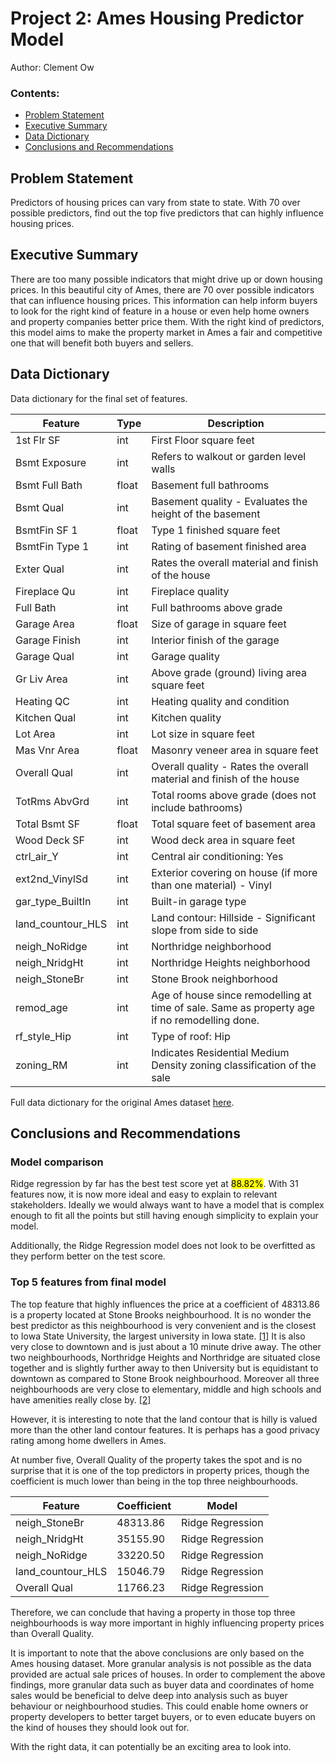 # Project 2: Ames Housing Predictor Model

Author: Clement Ow


### Contents:
- [Problem Statement](#Problem-Statement)
- [Executive Summary](#Executive-Summary)
- [Data Dictionary](#Data-Dictionary)
- [Conclusions and Recommendations](#Conclusions-and-Recommendations)

## Problem Statement

Predictors of housing prices can vary from state to state. With 70 over possible predictors, find out the top five predictors that can highly influence housing prices.

## Executive Summary

There are too many possible indicators that might drive up or down housing prices. In this beautiful city of Ames, there are 70 over possible indicators that can influence housing prices. This information can help inform buyers to look for the right kind of feature in a house or even help home owners and property companies better price them. With the right kind of predictors, this model aims to make the property market in Ames a fair and competitive one that will benefit both buyers and sellers.

## Data Dictionary

Data dictionary for the final set of features.

| Feature           | Type  | Description                                                                                    |
|-------------------|-------|------------------------------------------------------------------------------------------------|
| 1st Flr SF        | int   | First Floor square feet                                                                        |
| Bsmt Exposure     | int   | Refers to walkout or garden level walls                                                        |
| Bsmt Full Bath    | float | Basement full bathrooms                                                                        |
| Bsmt Qual         | int   | Basement quality - Evaluates the height of the basement                                        |
| BsmtFin SF 1      | float | Type 1 finished square feet                                                                    |
| BsmtFin Type 1    | int   | Rating of basement finished area                                                               |
| Exter Qual        | int   | Rates the overall material and finish of the house                                             |
| Fireplace Qu      | int   | Fireplace quality                                                                              |
| Full Bath         | int   | Full bathrooms above grade                                                                     |
| Garage Area       | float | Size of garage in square feet                                                                  |
| Garage Finish     | int   | Interior finish of the garage                                                                  |
| Garage Qual       | int   | Garage quality                                                                                 |
| Gr Liv Area       | int   | Above grade (ground) living area square feet                                                   |
| Heating QC        | int   | Heating quality and condition                                                                  |
| Kitchen Qual      | int   | Kitchen quality                                                                                |
| Lot Area          | int   | Lot size in square feet                                                                        |
| Mas Vnr Area      | float | Masonry veneer area in square feet                                                             |
| Overall Qual      | int   | Overall quality - Rates the overall material and finish of the house                           |
| TotRms AbvGrd     | int   | Total rooms above grade (does not include bathrooms)                                           |
| Total Bsmt SF     | float | Total square feet of basement area                                                             |
| Wood Deck SF      | int   | Wood deck area in square feet                                                                  |
| ctrl_air_Y        | int   | Central air conditioning: Yes                                                                  |
| ext2nd_VinylSd    | int   | Exterior covering on house (if more than one material) - Vinyl                                 |
| gar_type_BuiltIn  | int   | Built-in garage type                                                                           |
| land_countour_HLS | int   | Land contour: Hillside - Significant slope from side to side                                   |
| neigh_NoRidge     | int   | Northridge neighborhood                                                                        |
| neigh_NridgHt     | int   | Northridge Heights neighborhood                                                                |
| neigh_StoneBr     | int   | Stone Brook neighborhood                                                                       |
| remod_age         | int   | Age of house since remodelling at time of sale.  Same as property age if no remodelling done.  |
| rf_style_Hip      | int   | Type of roof: Hip                                                                              |
| zoning_RM         | int   | Indicates Residential Medium Density zoning classification of the sale                         |

Full data dictionary for the original Ames dataset [here](http://jse.amstat.org/v19n3/decock/DataDocumentation.txt).

## Conclusions and Recommendations

### Model comparison

Ridge regression by far has the best test score yet at <mark>88.82%</mark>. With 31 features now, it is now more ideal and easy to explain to relevant stakeholders. Ideally we would always want to have a model that is complex enough to fit all the points but still having enough simplicity to explain your model.

Additionally, the Ridge Regression model does not look to be overfitted as they perform better on the test score.

### Top 5 features from final model

The top feature that highly influences the price at a coefficient of 48313.86 is a property located at Stone Brooks neighbourhood. It is no wonder the best predictor as this neighbourhood is very convenient and is the closest to Iowa State University, the largest university in Iowa state. [[1]](https://en.wikipedia.org/wiki/Iowa_State_University) It is also very close to downtown and is just about a 10 minute drive away. The other two neighbourhoods, Northridge Heights and Northridge are situated close together and is slightly further away to then University but is equidistant to downtown as compared to Stone Brook neighbourhood.
Moreover all three neighbourhoods are very close to elementary, middle and high schools and have amenities really close by. [[2]](https://www.google.com/maps/dir/304+Main+Street,+Ames,+IA/Northridge+Lane,+Ames,+IA/@42.0286767,-93.6589652,14.28z/data=!4m14!4m13!1m5!1m1!1s0x87ee7079a7344bb5:0xda5a2e61aea06f0d!2m2!1d-93.614092!2d42.024838!1m5!1m1!1s0x87ee70c37ac346ef:0x5c6a8eb7cb2ce524!2m2!1d-93.6467454!2d42.0478309!3e0?hl=en-US)

However, it is interesting to note that the land contour that is hilly is valued more than the other land contour features. It is perhaps has a good privacy rating among home dwellers in Ames.

At number five, Overall Quality of the property takes the spot and is no surprise that it is one of the top predictors in property prices, though the coefficient is much lower than being in the top three neighbourhoods.


| Feature       | Coefficient  | Model |
|---------------|--------------|-------|
| neigh_StoneBr | 48313.86    | Ridge Regression |
| neigh_NridgHt | 35155.90    | Ridge Regression|
| neigh_NoRidge | 33220.50    | Ridge Regression |
| land_countour_HLS | 15046.79| Ridge Regression |
| Overall Qual | 11766.23    | Ridge Regression |

Therefore, we can conclude that having a property in those top three neighbourhoods is way more important in highly influencing property prices than Overall Quality.

It is important to note that the above conclusions are only based on the Ames housing dataset. More granular analysis is not possible as the data provided are actual sale prices of houses. In order to complement the above findings, more granular data such as buyer data and coordinates of home sales would be beneficial to delve deep into analysis such as buyer behaviour or neighbourhood studies. This could enable home owners or property developers to better target buyers, or to even educate buyers on the kind of houses they should look out for.

With the right data, it can potentially be an exciting area to look into.

